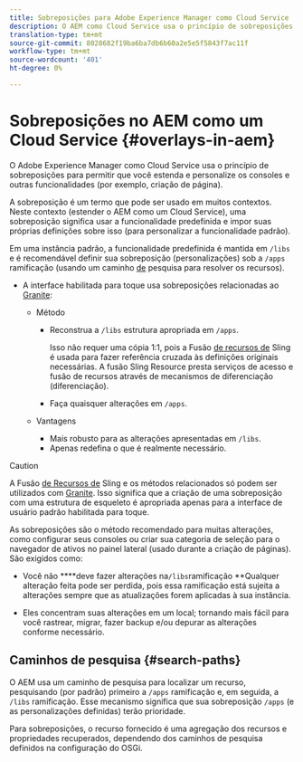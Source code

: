 ```yaml
---
title: Sobreposições para Adobe Experience Manager como Cloud Service
description: O AEM como Cloud Service usa o princípio de sobreposições para permitir que você estenda e personalize os consoles e outras funcionalidades
translation-type: tm+mt
source-git-commit: 8028682f19ba6ba7db6b60a2e5e5f5843f7ac11f
workflow-type: tm+mt
source-wordcount: '401'
ht-degree: 0%

---
```



# Sobreposições no AEM como um Cloud Service {#overlays-in-aem}

O Adobe Experience Manager como Cloud Service usa o princípio de sobreposições para permitir que você estenda e personalize os consoles e outras funcionalidades (por exemplo, criação de página).

<!--
Adobe Experience Manager as a Cloud Service uses the principle of overlays to allow you to extend and customize the [consoles](/help/sites-developing/customizing-consoles-touch.md) and other functionality (for example, [page authoring](/help/sites-developing/customizing-page-authoring-touch.md)).
-->

A sobreposição é um termo que pode ser usado em muitos contextos. Neste contexto (estender o AEM como um Cloud Service), uma sobreposição significa usar a funcionalidade predefinida e impor suas próprias definições sobre isso (para personalizar a funcionalidade padrão).

Em uma instância padrão, a funcionalidade predefinida é mantida em `/libs` e é recomendável definir sua sobreposição (personalizações) sob a `/apps` ramificação (usando um caminho [de](#search-paths) pesquisa para resolver os recursos).

* A interface habilitada para toque usa sobreposições relacionadas ao [Granite](https://helpx.adobe.com/experience-manager/6-5/sites/developing/using/reference-materials/granite-ui/api/index.html):

   * Método

      * Reconstrua a `/libs` estrutura apropriada em `/apps`.

         Isso não requer uma cópia 1:1, pois a Fusão [de recursos de](/help/implementing/developing/introduction/sling-resource-merger.md) Sling é usada para fazer referência cruzada às definições originais necessárias. A fusão Sling Resource presta serviços de acesso e fusão de recursos através de mecanismos de diferenciação (diferenciação).

      * Faça quaisquer alterações em `/apps`.
   * Vantagens

      * Mais robusto para as alterações apresentadas em `/libs`.
      * Apenas redefina o que é realmente necessário.


<!-- Still links to reference material in 6.5 -->

>[!CAUTION]
>
>A Fusão [de Recursos de](/help/implementing/developing/introduction/sling-resource-merger.md) Sling e os métodos relacionados só podem ser utilizados com [Granite](https://helpx.adobe.com/experience-manager/6-5/sites/developing/using/reference-materials/granite-ui/api/index.html). Isso significa que a criação de uma sobreposição com uma estrutura de esqueleto é apropriada apenas para a interface de usuário padrão habilitada para toque.

As sobreposições são o método recomendado para muitas alterações, como configurar seus consoles ou criar sua categoria de seleção para o navegador de ativos no painel lateral (usado durante a criação de páginas). São exigidos como:

<!--
Overlays are the recommended method for many changes, such as [configuring your consoles](/help/sites-developing/customizing-consoles-touch.md#create-a-custom-console) or [creating your selection category to the asset browser in the side panel](/help/sites-developing/customizing-page-authoring-touch.md#add-new-selection-category-to-asset-browser) (used when authoring pages). They are required as:
-->

* Você não ****deve fazer alterações na`/libs`ramificação **Qualquer alteração feita pode ser perdida, pois essa ramificação está sujeita a alterações sempre que as atualizações forem aplicadas à sua instância.

* Eles concentram suas alterações em um local; tornando mais fácil para você rastrear, migrar, fazer backup e/ou depurar as alterações conforme necessário.

## Caminhos de pesquisa {#search-paths}

O AEM usa um caminho de pesquisa para localizar um recurso, pesquisando (por padrão) primeiro a `/apps` ramificação e, em seguida, a `/libs` ramificação. Esse mecanismo significa que sua sobreposição `/apps` (e as personalizações definidas) terão prioridade.

Para sobreposições, o recurso fornecido é uma agregação dos recursos e propriedades recuperados, dependendo dos caminhos de pesquisa definidos na configuração do OSGi.

<!--
## Example of Usage {#example-of-usage}

Some examples are covered when:

* [Customizing the Consoles](/help/sites-developing/customizing-consoles-touch.md)
* [Customizing Page Authoring](/help/sites-developing/customizing-page-authoring-touch.md)
-->
